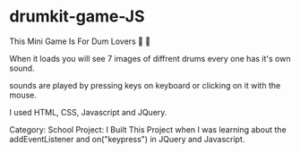 # drumkit-game-JS

This Mini Game Is For Dum Lovers 🥁 💓

When it loads you will see 7 images of diffrent drums every one has it's own sound.

sounds are played by pressing keys on keyboard or clicking on it with the mouse.

I used HTML, CSS, Javascript and JQuery.


Category: School Project: I Built This Project when I was learning about the addEventListener and on("keypress") in JQuery and Javascript.
